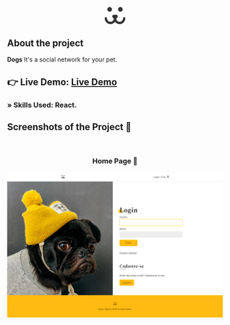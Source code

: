 <div align='center'><img style="width:10%" src='/src/Assets/dogs.svg'/></div>

<h2>About the project</h2>

  <p><b>Dogs</b> It's a social network for your pet.</p>

## 👉 Live Demo: <a href='https://dogs-blush.vercel.app/'>Live Demo</a>

### » Skills Used: React.

##

<h2>Screenshots of the Project 📸</h2>
<br>
<h3 align='center'>Home Page 🏡</h3>

<div align='center'>
<img src='/src/Assets/dogs-loginpage.png'/>

</div>
